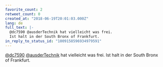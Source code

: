 ```yaml
---
favorite_count: 2
retweet_count: 0
created_at: "2018-06-19T20:01:03.000Z"
lang: de
full_text: |-
  @dc7590 @ausderTechnik hat vielleicht was frei.
  Ist halt in der South Bronx of Frankfurt.
in_reply_to_status_id: "1009158596934979591"
---
```


[@dc7590](https://twitter.com/dc7590)
[@ausderTechnik](https://twitter.com/ausderTechnik) hat vielleicht was frei. Ist
halt in der South Bronx of Frankfurt.
